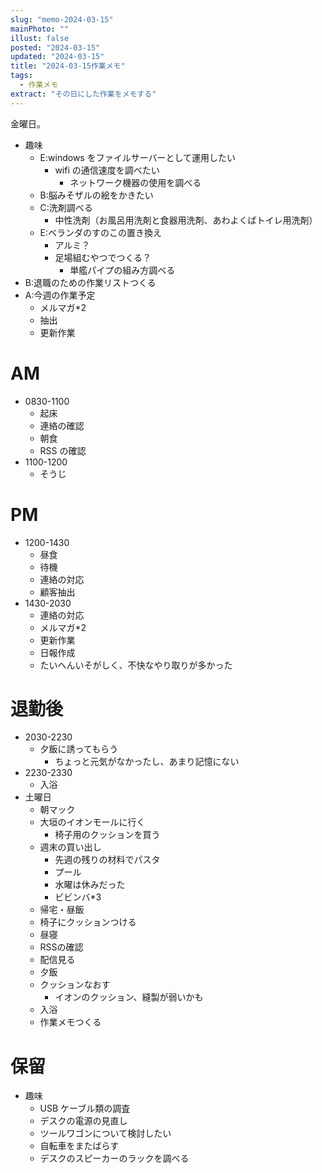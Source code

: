 ```yaml
---
slug: "memo-2024-03-15"
mainPhoto: ""
illust: false
posted: "2024-03-15"
updated: "2024-03-15"
title: "2024-03-15作業メモ"
tags:
  - 作業メモ
extract: "その日にした作業をメモする"
---
```


金曜日。  

- 趣味
  - E:windows をファイルサーバーとして運用したい
    - wifi の通信速度を調べたい
      - ネットワーク機器の使用を調べる
  - B:脳みそザルの絵をかきたい
  - C:洗剤調べる
    - 中性洗剤（お風呂用洗剤と食器用洗剤、あわよくばトイレ用洗剤）
  - E:ベランダのすのこの置き換え
    - アルミ？
    - 足場組むやつでつくる？
      - 単艦パイプの組み方調べる
- B:退職のための作業リストつくる
- A:今週の作業予定
  - メルマガ\*2
  - 抽出
  - 更新作業

# AM

- 0830-1100
  - 起床
  - 連絡の確認
  - 朝食
  - RSS の確認
- 1100-1200
  - そうじ

# PM

- 1200-1430
  - 昼食
  - 待機
  - 連絡の対応
  - 顧客抽出
- 1430-2030
  - 連絡の対応
  - メルマガ*2
  - 更新作業
  - 日報作成
  - たいへんいそがしく、不快なやり取りが多かった

# 退勤後

- 2030-2230
  - 夕飯に誘ってもらう
    - ちょっと元気がなかったし、あまり記憶にない
- 2230-2330
  - 入浴
- 土曜日
  - 朝マック
  - 大垣のイオンモールに行く
    - 椅子用のクッションを買う
  - 週末の買い出し
    - 先週の残りの材料でパスタ
    - プール
    - 水曜は休みだった
    - ビビンバ*3
  - 帰宅・昼飯
  - 椅子にクッションつける
  - 昼寝
  - RSSの確認
  - 配信見る
  - 夕飯
  - クッションなおす
    - イオンのクッション、縫製が弱いかも
  - 入浴
  - 作業メモつくる



# 保留

- 趣味
  - USB ケーブル類の調査
  - デスクの電源の見直し
  - ツールワゴンについて検討したい
  - 自転車をまたばらす
  - デスクのスピーカーのラックを調べる
